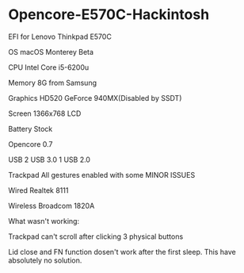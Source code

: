 # Opencore-E570C-Hackintosh
EFI for Lenovo Thinkpad E570C 

OS               macOS Monterey Beta

CPU              Intel Core i5-6200u

Memory           8G from Samsung

Graphics         HD520        GeForce 940MX(Disabled by SSDT)

Screen           1366x768 LCD

Battery          Stock

Opencore         0.7

USB              2 USB 3.0   1 USB 2.0

Trackpad         All gestures enabled with some MINOR ISSUES

Wired            Realtek 8111

Wireless         Broadcom 1820A




What wasn't working:

Trackpad can't scroll after clicking 3 physical buttons

Lid close and FN function dosen't work after the first sleep. This have absolutely no solution.
